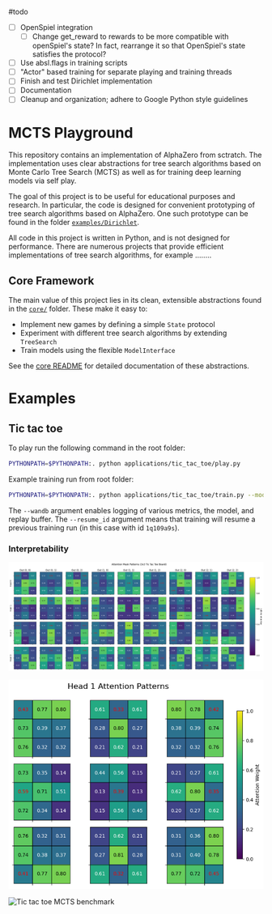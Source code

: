 #todo

- [ ] OpenSpiel integration
  - [ ] Change get_reward to rewards to be more compatible with openSpiel's state? In fact, rearrange it so that OpenSpiel's state satisfies the protocol?
- [ ] Use absl.flags in training scripts
- [ ] "Actor" based training for separate playing and training threads
- [ ] Finish and test Dirichlet implementation
- [ ] Documentation
- [ ] Cleanup and organization; adhere to Google Python style guidelines

# MCTS Playground

This repository contains an implementation of AlphaZero from sctratch. The implementation uses clear abstractions for tree search algorithms based on Monte Carlo Tree Search (MCTS) as well as for training deep learning models via self play.

The goal of this project is to be useful for educational purposes and research. In particular, the code is designed for convenient prototyping of tree search algorithms based on AlphaZero. One such prototype can be found in the folder [`examples/Dirichlet`](examples/Dirichlet/).

All code in this project is written in Python, and is not designed for performance. There are numerous projects that provide efficient implementations of tree search algorithms, for example ........

## Core Framework

The main value of this project lies in its clean, extensible abstractions found in the [`core/`](core/) folder. These make it easy to:

- Implement new games by defining a simple `State` protocol
- Experiment with different tree search algorithms by extending `TreeSearch`
- Train models using the flexible `ModelInterface`

See the [core README](core/README.md) for detailed documentation of these abstractions.

# Examples

## Tic tac toe

To play run the following command in the root folder:

```zsh
PYTHONPATH=$PYTHONPATH:. python applications/tic_tac_toe/play.py
```

Example training run from root folder:

```zsh
PYTHONPATH=$PYTHONPATH:. python applications/tic_tac_toe/train.py --model transformer --wandb --resume_id 1q109a9s
```

The `--wandb` argument enables logging of various metrics, the model, and replay buffer. The `--resume_id` argument means that training will resume a previous training run (in this case with id `1q109a9s`).

### Interpretability

![Attention mask](applications/tic_tac_toe/plots/tic_tac_toe_attn_mask.png)

![Head 1 attention pattern](applications/tic_tac_toe/plots/tic_tac_toe_head_1.png)

![Tic tac toe MCTS benchmark](applications/tic_tac_toe/tic_tac_toe_mcts_benchmark.png)
